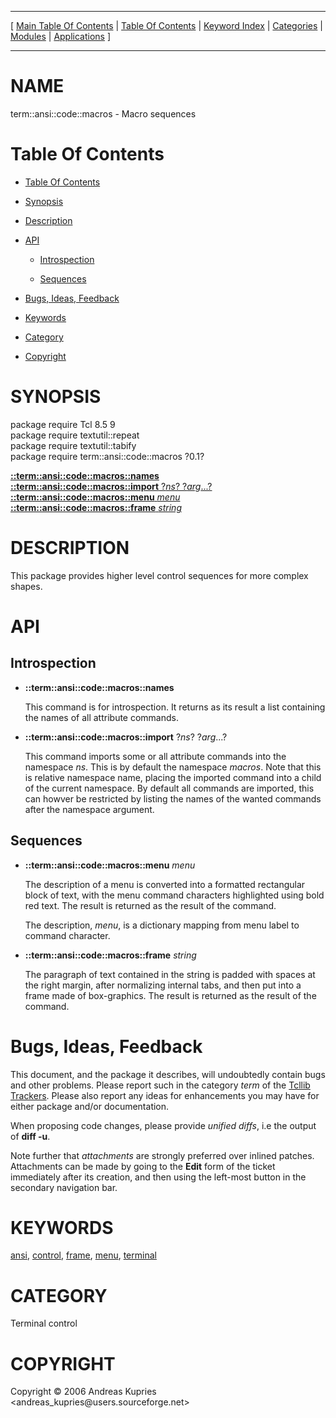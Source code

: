 
[//000000001]: # (term::ansi::code::macros \- Terminal control)
[//000000002]: # (Generated from file 'ansi\_cmacros\.man' by tcllib/doctools with format 'markdown')
[//000000003]: # (Copyright &copy; 2006 Andreas Kupries <andreas\_kupries@users\.sourceforge\.net>)
[//000000004]: # (term::ansi::code::macros\(n\) 0\.1 tcllib "Terminal control")

<hr> [ <a href="../../../../toc.md">Main Table Of Contents</a> &#124; <a
href="../../../toc.md">Table Of Contents</a> &#124; <a
href="../../../../index.md">Keyword Index</a> &#124; <a
href="../../../../toc0.md">Categories</a> &#124; <a
href="../../../../toc1.md">Modules</a> &#124; <a
href="../../../../toc2.md">Applications</a> ] <hr>

# NAME

term::ansi::code::macros \- Macro sequences

# <a name='toc'></a>Table Of Contents

  - [Table Of Contents](#toc)

  - [Synopsis](#synopsis)

  - [Description](#section1)

  - [API](#section2)

      - [Introspection](#subsection1)

      - [Sequences](#subsection2)

  - [Bugs, Ideas, Feedback](#section3)

  - [Keywords](#keywords)

  - [Category](#category)

  - [Copyright](#copyright)

# <a name='synopsis'></a>SYNOPSIS

package require Tcl 8\.5 9  
package require textutil::repeat  
package require textutil::tabify  
package require term::ansi::code::macros ?0\.1?  

[__::term::ansi::code::macros::names__](#1)  
[__::term::ansi::code::macros::import__ ?*ns*? ?*arg*\.\.\.?](#2)  
[__::term::ansi::code::macros::menu__ *menu*](#3)  
[__::term::ansi::code::macros::frame__ *string*](#4)  

# <a name='description'></a>DESCRIPTION

This package provides higher level control sequences for more complex shapes\.

# <a name='section2'></a>API

## <a name='subsection1'></a>Introspection

  - <a name='1'></a>__::term::ansi::code::macros::names__

    This command is for introspection\. It returns as its result a list
    containing the names of all attribute commands\.

  - <a name='2'></a>__::term::ansi::code::macros::import__ ?*ns*? ?*arg*\.\.\.?

    This command imports some or all attribute commands into the namespace
    *ns*\. This is by default the namespace *macros*\. Note that this is
    relative namespace name, placing the imported command into a child of the
    current namespace\. By default all commands are imported, this can howver be
    restricted by listing the names of the wanted commands after the namespace
    argument\.

## <a name='subsection2'></a>Sequences

  - <a name='3'></a>__::term::ansi::code::macros::menu__ *menu*

    The description of a menu is converted into a formatted rectangular block of
    text, with the menu command characters highlighted using bold red text\. The
    result is returned as the result of the command\.

    The description, *menu*, is a dictionary mapping from menu label to
    command character\.

  - <a name='4'></a>__::term::ansi::code::macros::frame__ *string*

    The paragraph of text contained in the string is padded with spaces at the
    right margin, after normalizing internal tabs, and then put into a frame
    made of box\-graphics\. The result is returned as the result of the command\.

# <a name='section3'></a>Bugs, Ideas, Feedback

This document, and the package it describes, will undoubtedly contain bugs and
other problems\. Please report such in the category *term* of the [Tcllib
Trackers](http://core\.tcl\.tk/tcllib/reportlist)\. Please also report any ideas
for enhancements you may have for either package and/or documentation\.

When proposing code changes, please provide *unified diffs*, i\.e the output of
__diff \-u__\.

Note further that *attachments* are strongly preferred over inlined patches\.
Attachments can be made by going to the __Edit__ form of the ticket
immediately after its creation, and then using the left\-most button in the
secondary navigation bar\.

# <a name='keywords'></a>KEYWORDS

[ansi](\.\./\.\./\.\./\.\./index\.md\#ansi),
[control](\.\./\.\./\.\./\.\./index\.md\#control),
[frame](\.\./\.\./\.\./\.\./index\.md\#frame), [menu](\.\./\.\./\.\./\.\./index\.md\#menu),
[terminal](\.\./\.\./\.\./\.\./index\.md\#terminal)

# <a name='category'></a>CATEGORY

Terminal control

# <a name='copyright'></a>COPYRIGHT

Copyright &copy; 2006 Andreas Kupries <andreas\_kupries@users\.sourceforge\.net>
